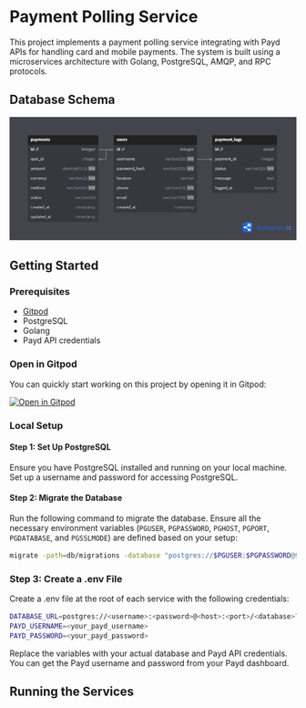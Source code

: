 # Payment Polling Service

This project implements a payment polling service integrating with Payd APIs for handling card and mobile payments. The system is built using a microservices architecture with Golang, PostgreSQL, AMQP, and RPC protocols.

## Database Schema
![Database Schema](./PPS.png)

## Getting Started

### Prerequisites

- [Gitpod](https://gitpod.io/)
- PostgreSQL
- Golang
- Payd API credentials

### Open in Gitpod

You can quickly start working on this project by opening it in Gitpod:

[![Open in Gitpod](https://gitpod.io/button/open-in-gitpod.svg)](https://gitpod.io/#https://github.com/tufstraka/pps)

### Local Setup

#### Step 1: Set Up PostgreSQL

Ensure you have PostgreSQL installed and running on your local machine. Set up a username and password for accessing PostgreSQL.

#### Step 2: Migrate the Database

Run the following command to migrate the database. Ensure all the necessary environment variables (`PGUSER`, `PGPASSWORD`, `PGHOST`, `PGPORT`, `PGDATABASE`, and `PGSSLMODE`) are defined based on your setup:

```sh
migrate -path=db/migrations -database "postgres://$PGUSER:$PGPASSWORD@$PGHOST:$PGPORT/$PGDATABASE?sslmode=$PGSSLMODE" -verbose up
```

### Step 3: Create a .env File

Create a .env file at the root of each service with the following credentials:

```sh
DATABASE_URL=postgres://<username>:<password>@<host>:<port>/<database>?sslmode=disable
PAYD_USERNAME=<your_payd_username>
PAYD_PASSWORD=<your_payd_password>
```

Replace the variables with your actual database and Payd API credentials. You can get the Payd username and password from your Payd dashboard.

## Running the Services








